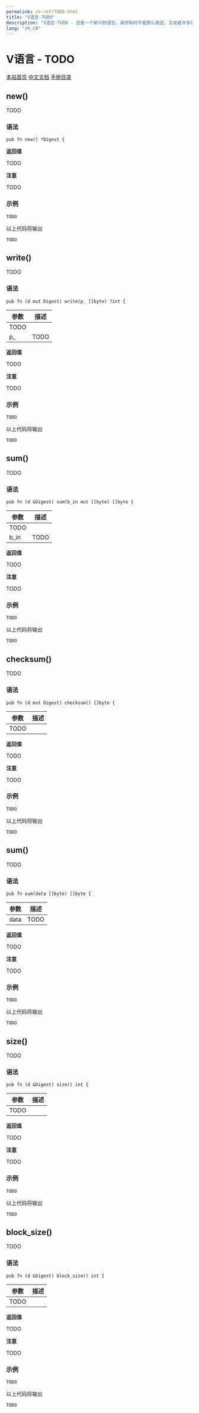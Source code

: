 ```yaml
---
permalink: /v-ref/TODO.html
title: "V语言-TODO"
description: "V语言-TODO - 这是一个新兴的语言，虽然有时不是那么稳定，又或者许多功能还在实现途中，但是你不得不相信开源社区的强大！它来了，它改变着！ —— V lang"
lang: "zh_CN"
---
```

# V语言 - TODO

[本站首页](/)
[中文文档](/docs.html)
[手册目录](/menu/v.html)

## new()

TODO

### 语法

```
pub fn new() *Digest {
```

**返回值**

TODO

**注意**

TODO

### 示例

```
TODO
```

以上代码将输出

```
TODO
```

## write()

TODO

### 语法

```
pub fn (d mut Digest) write(p_ []byte) ?int {
```

参数|描述
---|---
 |TODO
p_|TODO

**返回值**

TODO

**注意**

TODO

### 示例

```
TODO
```

以上代码将输出

```
TODO
```

## sum()

TODO

### 语法

```
pub fn (d &Digest) sum(b_in mut []byte) []byte {
```

参数|描述
---|---
 |TODO
b_in|TODO

**返回值**

TODO

**注意**

TODO

### 示例

```
TODO
```

以上代码将输出

```
TODO
```

## checksum()

TODO

### 语法

```
pub fn (d mut Digest) checksum() []byte {
```

参数|描述
---|---
 |TODO

**返回值**

TODO

**注意**

TODO

### 示例

```
TODO
```

以上代码将输出

```
TODO
```

## sum()

TODO

### 语法

```
pub fn sum(data []byte) []byte {
```

参数|描述
---|---
data|TODO

**返回值**

TODO

**注意**

TODO

### 示例

```
TODO
```

以上代码将输出

```
TODO
```

## size()

TODO

### 语法

```
pub fn (d &Digest) size() int {
```

参数|描述
---|---
 |TODO

**返回值**

TODO

**注意**

TODO

### 示例

```
TODO
```

以上代码将输出

```
TODO
```

## block_size()

TODO

### 语法

```
pub fn (d &Digest) block_size() int {
```

参数|描述
---|---
 |TODO

**返回值**

TODO

**注意**

TODO

### 示例

```
TODO
```

以上代码将输出

```
TODO
```
<script src="/script.js"></script>